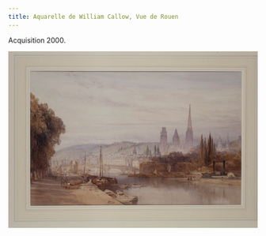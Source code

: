 ```yaml
---
title: Aquarelle de William Callow, Vue de Rouen
---
```


Acquisition 2000.

![Aquarelle de William Callow : Vue de Rouen](/fichiers/oeuvres/2000-callow.jpg)
